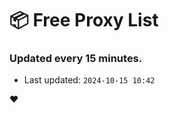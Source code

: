 # :package: Free Proxy List
### Updated every 15 minutes.

- Last updated: `2024-10-15 10:42`

:heart:
